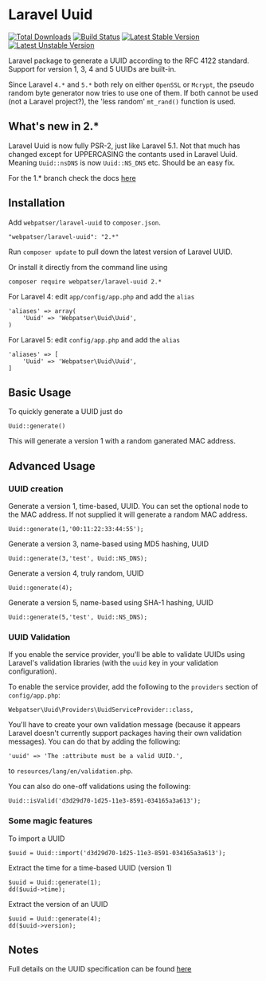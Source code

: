 # Laravel Uuid

[![Total Downloads](https://poser.pugx.org/webpatser/laravel-uuid/downloads.svg)](https://packagist.org/packages/webpatser/laravel-uuid)
[![Build Status](https://secure.travis-ci.org/webpatser/laravel-uuid.png?branch=master)](http://travis-ci.org/webpatser/laravel-uuid)
[![Latest Stable Version](https://poser.pugx.org/webpatser/laravel-uuid/v/stable.svg)](https://packagist.org/packages/webpatser/laravel-uuid)
[![Latest Unstable Version](https://poser.pugx.org/webpatser/laravel-uuid/v/unstable.svg)](https://packagist.org/packages/webpatser/laravel-uuid)

Laravel package to generate a UUID according to the RFC 4122 standard. Support for version 1, 3, 4 and 5 UUIDs are built-in.

Since Laravel `4.*` and `5.*` both rely on either `OpenSSL` or `Mcrypt`, the pseudo random byte generator now tries to use one of them. If both cannot be used (not a Laravel project?), the 'less random' `mt_rand()` function is used.

## What's new in 2.*
Laravel Uuid is now fully PSR-2, just like Laravel 5.1. Not that much has changed except for UPPERCASING the contants used in Laravel Uuid. Meaning `Uuid::nsDNS` is now `Uuid::NS_DNS` etc. Should be an easy fix.

For the 1.* branch check the docs [here](https://github.com/webpatser/laravel-uuid/tree/1.4)

## Installation

Add `webpatser/laravel-uuid` to `composer.json`.

    "webpatser/laravel-uuid": "2.*"
    
Run `composer update` to pull down the latest version of Laravel UUID.

Or install it directly from the command line using

	composer require webpatser/laravel-uuid 2.*

For Laravel 4: edit `app/config/app.php` and add the `alias`

    'aliases' => array(
        'Uuid' => 'Webpatser\Uuid\Uuid',
    )
    
For Laravel 5: edit `config/app.php` and add the `alias`

    'aliases' => [
        'Uuid' => 'Webpatser\Uuid\Uuid',
    ]

## Basic Usage

To quickly generate a UUID just do

	Uuid::generate()
	
This will generate a version 1 with a random ganerated MAC address.

## Advanced Usage

### UUID creation

Generate a version 1, time-based, UUID. You can set the optional node to the MAC address. If not supplied it will generate a random MAC address.

	Uuid::generate(1,'00:11:22:33:44:55');
	
Generate a version 3, name-based using MD5 hashing, UUID

	Uuid::generate(3,'test', Uuid::NS_DNS);
	
Generate a version 4, truly random, UUID

	Uuid::generate(4);

Generate a version 5, name-based using SHA-1 hashing, UUID

	Uuid::generate(5,'test', Uuid::NS_DNS);

### UUID Validation

If you enable the service provider, you'll be able to validate UUIDs using Laravel's
validation libraries (with the `uuid` key in your validation configuration).

To enable the service provider, add the following to the `providers` section of
`config/app.php`:

	Webpatser\Uuid\Providers\UuidServiceProvider::class,

You'll have to create your own validation message (because it appears Laravel doesn't
currently support packages having their own validation messages). You can do that by adding
the following:

	'uuid' => 'The :attribute must be a valid UUID.',

to `resources/lang/en/validation.php`.

You can also do one-off validations using the following:

	Uuid::isValid('d3d29d70-1d25-11e3-8591-034165a3a613');
	
### Some magic features

To import a UUID
	
	$uuid = Uuid::import('d3d29d70-1d25-11e3-8591-034165a3a613');
	
Extract the time for a time-based UUID (version 1)

	$uuid = Uuid::generate(1);
	dd($uuid->time);
	
Extract the version of an UUID

	$uuid = Uuid::generate(4);
	dd($uuid->version);

	
## Notes

Full details on the UUID specification can be found [here](http://tools.ietf.org/html/rfc4122)